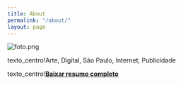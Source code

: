 ```yaml
---
title: About
permalink: "/about/"
layout: page
---
```


![foto.png](/uploads/foto.png)



texto_centro!Arte, Digital, São Paulo, Internet, Publicidade


texto_centro!**[Baixar resumo completo](http://bit.ly/2vuv1jl)**